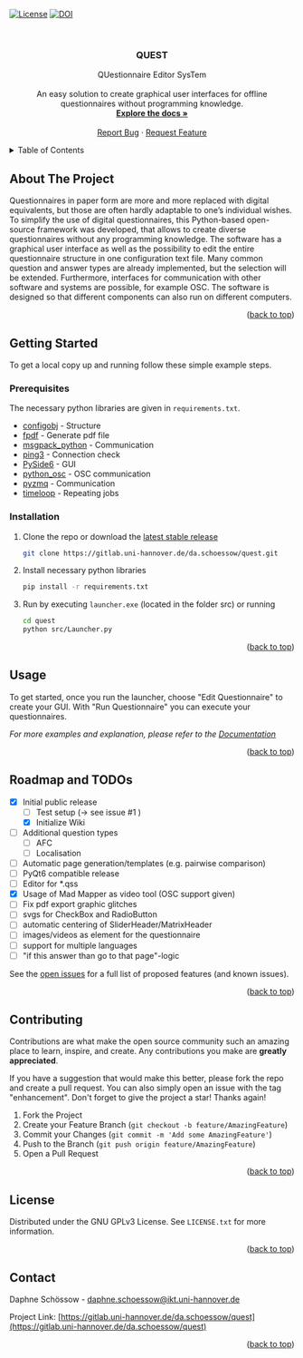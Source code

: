 <div id="top"></div>
<!--
*** Thanks for checking out the Best-README-Template. If you have a suggestion
*** that would make this better, please fork the repo and create a pull request
*** or simply open an issue with the tag "enhancement".
*** Don't forget to give the project a star!
*** Thanks again! Now go create something AMAZING! :D
-->



<!-- PROJECT SHIELDS -->
<!--
*** I'm using markdown "reference style" links for readability.
*** Reference links are enclosed in brackets [ ] instead of parentheses ( ).
*** See the bottom of this document for the declaration of the reference variables
*** for contributors-url, forks-url, etc. This is an optional, concise syntax you may use.
*** https://www.markdownguide.org/basic-syntax/#reference-style-links
-->
<!---[![Contributors][contributors-shield]][contributors-url]--->
[![License][license-shield]][license-url]
[![DOI][doi-shield]][doi-url]
<!---[![Forks][forks-shield]][forks-url]--->
<!---[![Stargazers][stars-shield]][stars-url]--->
<!---[![Issues][issues-shield]][issues-url]--->
<!---![Test Coverage][coverage-shield]--->
<!---[![LinkedIn][linkedin-shield]][linkedin-url]--->



<!-- PROJECT LOGO -->
<br />
<div align="center">
<!---
  <a href="https://gitlab.uni-hannover.de/da.schoessow/quest">
    <img src="images/logo.png" alt="Logo" width="80" height="80">
  </a>
--->

<h3 align="center">QUEST</h3>

  <p align="center">
    QUestionnaire Editor SysTem <br /><br />
    An easy solution to create graphical user interfaces for offline questionnaires without programming knowledge.
    <br />
    <a href="https://gitlab.uni-hannover.de/da.schoessow/quest/-/wikis/overview"><strong>Explore the docs »</strong></a>
    <br />
    <br />
    <!---<a href="https://gitlab.uni-hannover.de/da.schoessow/quest">View Demo</a>
    ·--->
    <a href="https://gitlab.uni-hannover.de/da.schoessow/quest/-/issues">Report Bug</a>
    ·
    <a href="https://gitlab.uni-hannover.de/da.schoessow/quest/-/issues">Request Feature</a>
  </p>
</div>



<!-- TABLE OF CONTENTS -->
<details>
  <summary>Table of Contents</summary>
  <ol>
    <li>
      <a href="#about-the-project">About The Project</a>
    </li>
    <li>
      <a href="#getting-started">Getting Started</a>
      <ul>
        <li><a href="#prerequisites">Prerequisites</a></li>
        <li><a href="#installation">Installation</a></li>
      </ul>
    </li>
    <li><a href="#usage">Usage</a></li>
    <li><a href="#roadmap">Roadmap</a></li>
    <li><a href="#contributing">Contributing</a></li>
    <li><a href="#license">License</a></li>
    <li><a href="#contact">Contact</a></li>
  </ol>
</details>



<!-- ABOUT THE PROJECT -->
## About The Project

<!--[![Product Name Screen Shot][product-screenshot]](https://example.com)-->

Questionnaires in paper form are more and more replaced with digital equivalents, but those are often hardly adaptable to one’s individual wishes. To simplify the use of digital questionnaires, this Python-based open-source framework was developed, that allows to create diverse questionnaires without any programming knowledge. The software has a graphical user interface as well as the possibility to edit the entire questionnaire structure in one configuration text file. 
Many common question and answer types are already implemented, but the selection will be extended. 
Furthermore, interfaces for communication with other software and systems are possible, for example OSC. 
The software is designed so that different components can also run on different computers.

<p align="right">(<a href="#top">back to top</a>)</p>


<!-- GETTING STARTED -->
## Getting Started

To get a local copy up and running follow these simple example steps.

### Prerequisites

The necessary python libraries are given in ```requirements.txt```.

* [configobj](https://github.com/DiffSK/configobj) - Structure
* [fpdf](https://pyfpdf.readthedocs.io/en/latest/) - Generate pdf file
* [msgpack_python](https://pypi.org/project/msgpack/) - Communication
* [ping3](https://github.com/kyan001/ping3) - Connection check
* [PySide6](https://pypi.org/project/PySide6/) - GUI
* [python_osc](https://github.com/attwad/python-osc) - OSC communication
* [pyzmq](https://docs.pupil-labs.com/developer/core/network-api/#pupil-remote) - Communication
* [timeloop](https://github.com/sankalpjonn/timeloop) - Repeating jobs

### Installation

1. Clone the repo or download the [latest stable release](https://gitlab.uni-hannover.de/da.schoessow/quest/-/releases#v1.0.6)
   ```sh
   git clone https://gitlab.uni-hannover.de/da.schoessow/quest.git
   ```
2. Install necessary python libraries
   ```sh
   pip install -r requirements.txt
   ```
3. Run by executing ```launcher.exe``` (located in the folder src) or running
   ```sh
   cd quest
   python src/Launcher.py
   ```

<p align="right">(<a href="#top">back to top</a>)</p>



<!-- USAGE EXAMPLES -->
## Usage
To get started, once you run the launcher, choose "Edit Questionnaire" to create your GUI.
With "Run Questionnaire" you can execute your questionnaires.

_For more examples and explanation, please refer to the [Documentation](https://gitlab.uni-hannover.de/da.schoessow/quest/-/wikis/overview)_

<p align="right">(<a href="#top">back to top</a>)</p>



<!-- ROADMAP -->
## Roadmap and TODOs

- [x] Initial public release
  - [ ] Test setup (-> see issue #1 )
  - [x] Initialize Wiki
- [ ] Additional question types
  - [ ] AFC
  - [ ] Localisation
- [ ] Automatic page generation/templates (e.g. pairwise comparison)
- [ ] PyQt6 compatible release
- [ ] Editor for *.qss
- [x] Usage of Mad Mapper as video tool (OSC support given)
- [ ] Fix pdf export graphic glitches
- [ ] svgs for CheckBox and RadioButton
- [ ] automatic centering of SliderHeader/MatrixHeader
- [ ] images/videos as element for the questionnaire
- [ ] support for multiple languages
- [ ] "if this answer than go to that page"-logic

See the [open issues](https://gitlab.uni-hannover.de/da.schoessow/quest/-/issues) for a full list of proposed features (and known issues).

<p align="right">(<a href="#top">back to top</a>)</p>



<!-- CONTRIBUTING -->
## Contributing

Contributions are what make the open source community such an amazing place to learn, inspire, and create. Any contributions you make are **greatly appreciated**.

If you have a suggestion that would make this better, please fork the repo and create a pull request. You can also simply open an issue with the tag "enhancement".
Don't forget to give the project a star! Thanks again!

1. Fork the Project
2. Create your Feature Branch (`git checkout -b feature/AmazingFeature`)
3. Commit your Changes (`git commit -m 'Add some AmazingFeature'`)
4. Push to the Branch (`git push origin feature/AmazingFeature`)
5. Open a Pull Request

<p align="right">(<a href="#top">back to top</a>)</p>



<!-- LICENSE -->
## License

Distributed under the GNU GPLv3 License. See `LICENSE.txt` for more information.

<p align="right">(<a href="#top">back to top</a>)</p>



<!-- CONTACT -->
## Contact

Daphne Schössow - [daphne.schoessow@ikt.uni-hannover.de](mailto:daphne.schoessow@ikt.uni-hannover.de)

Project Link: [https://gitlab.uni-hannover.de/da.schoessow/quest](https://gitlab.uni-hannover.de/da.schoessow/quest)

<p align="right">(<a href="#top">back to top</a>)</p>



<!-- ACKNOWLEDGMENTS -->
<!---## Acknowledgments

* []()
* []()
* []()

<p align="right">(<a href="#top">back to top</a>)</p>

--->

<!-- MARKDOWN LINKS & IMAGES -->
<!-- https://www.markdownguide.org/basic-syntax/#reference-style-links -->
<!--- [contributors-shield]: https://img.shields.io/github/contributors/da.schoessow/quest.svg?style=for-the-badge
[contributors-url]: https://gitlab.uni-hannover.de/da.schoessow/quest/graphs/contributors --->
[forks-shield]: https://img.shields.io/badge/dynamic/json?color=white&label=Forks&query=$.forks_count&url=https://gitlab.uni-hannover.de/api/v4/projects/1829
<!---https://img.shields.io/github/forks/da.schoessow/quest.svg?style=for-the-badge--->
[forks-url]: https://gitlab.uni-hannover.de/da.schoessow/quest/-/forks
[stars-shield]: https://img.shields.io/badge/dynamic/json?color=white&label=Stars&query=$.star_count&url=https://gitlab.uni-hannover.de/api/v4/projects/1829
<!---https://img.shields.io/github/stars/da.schoessow/quest.svg?style=for-the-badge--->
[stars-url]: https://gitlab.uni-hannover.de/da.schoessow/quest/-/starrers
[issues-shield]:  https://img.shields.io/badge/dynamic/json?color=white&label=Issues&query=$.open_issues_count&url=https://gitlab.uni-hannover.de/api/v4/projects/1829
<!---https://img.shields.io/github/issues/da.schoessow/quest.svg?style=for-the-badge--->
[issues-url]: https://gitlab.uni-hannover.de/da.schoessow/quest/-/issues
[license-shield]: https://img.shields.io/badge/License-GNU%20GPLv3-white
<!---https://img.shields.io/github/license/da.schoessow/quest.svg?style=for-the-badge--->
[license-url]: https://gitlab.uni-hannover.de/da.schoessow/quest/-/blob/main/LICENSE
<!---[linkedin-shield]: https://img.shields.io/badge/-LinkedIn-black.svg?style=for-the-badge&logo=linkedin&colorB=555
[linkedin-url]: https://linkedin.com/in/linkedin_username --->
[product-screenshot]: images/screenshot.png
[coverage-shield]: https://gitlab.uni-hannover.de/da.schoessow/quest/badges/main/coverage.svg
<!---https://img.shields.io/github/coverage/da.schoessow/quest/main.svg?style=for-the-badge--->
[doi-shield]: https://zenodo.org/badge/DOI/10.5281/zenodo.8233755.svg 
[doi-url]: https://doi.org/10.5281/zenodo.8233755
